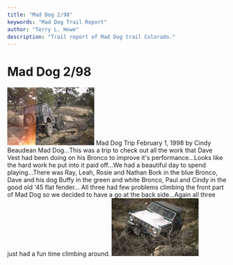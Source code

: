 ```yaml
---
title: "Mad Dog 2/98"
keywords: "Mad Dog Trail Report"
author: "Terry L. Howe"
description: "Trail report of Mad Dog trail Colorado."
---
```


# Mad Dog 2/98
![Paul on Mad Dog](md980201.jpg)
Mad Dog Trip
February 1, 1998
by
Cindy Beaudean
Mad Dog...This was a trip to check out all the work that Dave Vest had been
doing on his Bronco to improve it's performance...Looks like the hard work
he put into it paid off...We had a beautiful day to spend playing...There
was Ray, Leah, Rosie and Nathan Bork in the blue Bronco, Dave and his dog
Buffy in the green and white Bronco, Paul and Cindy in the good old '45
flat fender...
All three had few problems climbing the front part of Mad Dog so we decided
to have a go at the back side...Again all three just had a fun time
climbing around.
![Dave on Mad Dog](md980202.jpg)
